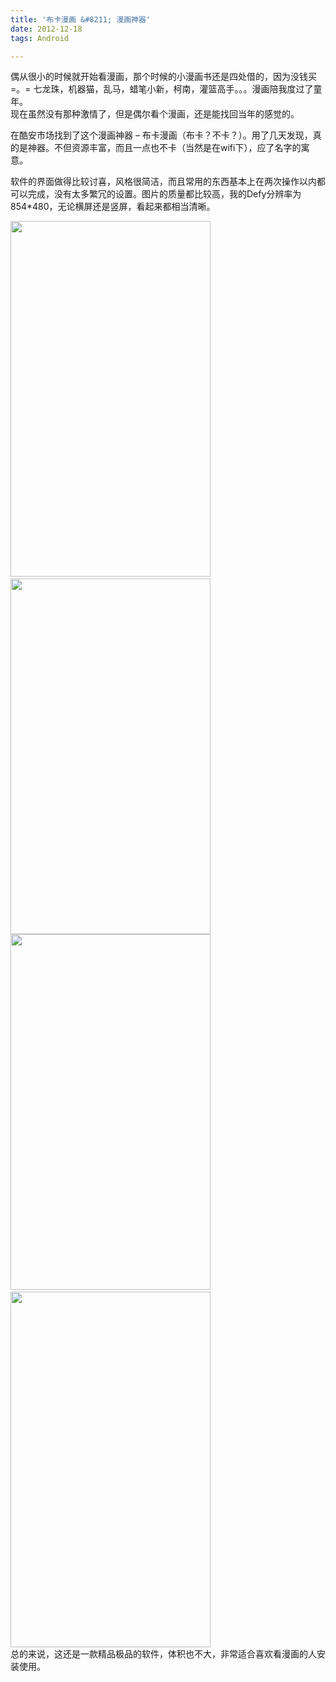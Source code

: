 ```yaml
---
title: '布卡漫画 &#8211; 漫画神器'
date: 2012-12-18
tags: Android

---
```

偶从很小的时候就开始看漫画，那个时候的小漫画书还是四处借的，因为没钱买=。= 七龙珠，机器猫，乱马，蜡笔小新，柯南，灌篮高手。。。漫画陪我度过了童年。  
现在虽然没有那种激情了，但是偶尔看个漫画，还是能找回当年的感觉的。

在酷安市场找到了这个漫画神器 &#8211; 布卡漫画（布卡？不卡？）。用了几天发现，真的是神器。不但资源丰富，而且一点也不卡（当然是在wifi下），应了名字的寓意。

软件的界面做得比较讨喜，风格很简洁，而且常用的东西基本上在两次操作以内都可以完成，没有太多繁冗的设置。图片的质量都比较高，我的Defy分辨率为854*480，无论横屏还是竖屏，看起来都相当清晰。<!--more-->


<a href="http://images.cy198706.com/Android/Screenshot_2012-12-17-14-54-00.png" target="_blank"><img alt="" src="http://images.cy198706.com/Android/Screenshot_2012-12-17-14-54-00.png" style="height: 569px; width: 320px;" /></a>&nbsp;<a href="http://images.cy198706.com/Android/Screenshot_2012-12-17-14-54-23.png" target="_blank"><img alt="" src="http://images.cy198706.com/Android/Screenshot_2012-12-17-14-54-23.png" style="width: 320px; height: 569px;" /></a>  
<a href="http://images.cy198706.com/Android/Screenshot_2012-12-17-14-54-38.png" target="_blank"><img alt="" src="http://images.cy198706.com/Android/Screenshot_2012-12-17-14-54-38.png" style="height: 569px; width: 320px;" /></a>&nbsp;<a href="http://images.cy198706.com/Android/Screenshot_2012-12-17-14-55-15.png" target="_blank"><img alt="" src="http://images.cy198706.com/Android/Screenshot_2012-12-17-14-55-15.png" style="height: 569px; width: 320px;" /></a>  
总的来说，这还是一款精品极品的软件，体积也不大，非常适合喜欢看漫画的人安装使用。
